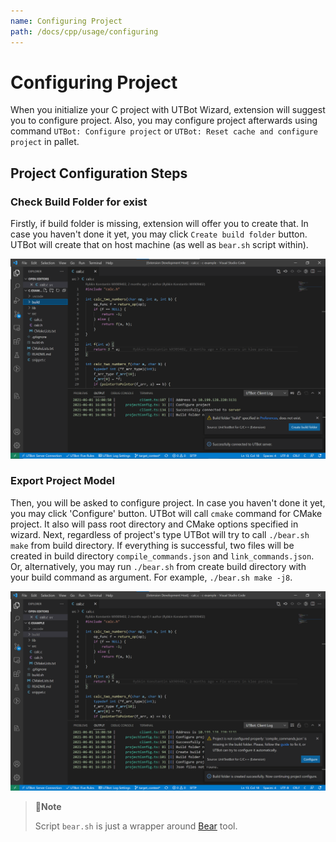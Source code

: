 ```yaml
---
name: Configuring Project
path: /docs/cpp/usage/configuring
---
```


# Configuring Project

When you initialize your C project with UTBot Wizard, extension will suggest you to configure project. Also, you may
configure project afterwards using command `UTBot: Configure project` or `UTBot: Reset cache and configure project` in
pallet.

## Project Configuration Steps

### Check Build Folder for exist

Firstly, if build folder is missing, extension will offer you to create that. In case you haven't done it yet, you may
click `Create build folder` button. UTBot will create that on host machine (as well as `bear.sh` script within).

![configureCheckBuildFolderImg](https://github.com/UnitTestBot/unittestbot.github.io/raw/source/resources/images/configureCheckBuildFolder.png)

### Export Project Model

Then, you will be asked to configure project. In case you haven't done it yet, you may click 'Configure' button. UTBot
will call `cmake` command for CMake project. It also will pass root directory and CMake options specified in wizard.
Next, regardless of project's type UTBot will try to call `./bear.sh make` from build directory. If everything is
successful, two files will be created in build directory `compile_commands.json` and `link_commands.json`. Or,
alternatively, you may run `./bear.sh` from create build directory with your build command as argument. For
example, `./bear.sh make -j8`.

![configureExportProjectModelImg](https://github.com/UnitTestBot/unittestbot.github.io/raw/source/resources/images/configureExportProjectModel.png)

> 📝**Note**
>
> Script `bear.sh` is just a wrapper around [Bear](https://github.com/UnitTestBot/Bear) tool.
